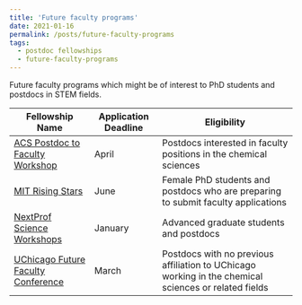 ```yaml
---
title: 'Future faculty programs'
date: 2021-01-16
permalink: /posts/future-faculty-programs
tags:
  - postdoc fellowships
  - future-faculty-programs
---
```

Future faculty programs which might be of interest to PhD students and postdocs in STEM fields.

| Fellowship Name | Application Deadline |  Eligibility |
|---|---|---|
| [ACS Postdoc to Faculty Workshop](https://www.acs.org/content/acs/en/education/students/graduate/gettingready/academiccareers/postoral-workshop-for-prospective-chemistry-faculty.html) | April | Postdocs interested in faculty positions in the chemical sciences |
| [MIT Rising Stars](https://cheme.mit.edu/rising-stars/) | June | Female PhD students and postdocs who are preparing to submit faculty applications |
| [NextProf Science Workshops](https://sites.lsa.umich.edu/nextprof-science/) | January | Advanced graduate students and postdocs |
| [UChicago Future Faculty Conference](https://futurefaculty.psd.uchicago.edu/) | March | Postdocs with no previous affiliation to UChicago working in the chemical sciences or related fields |
